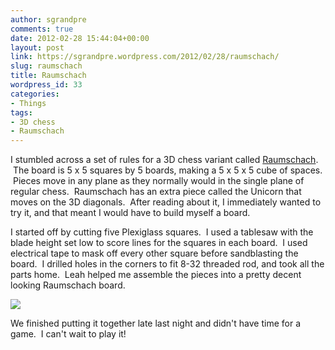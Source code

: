```yaml
---
author: sgrandpre
comments: true
date: 2012-02-28 15:44:04+00:00
layout: post
link: https://sgrandpre.wordpress.com/2012/02/28/raumschach/
slug: raumschach
title: Raumschach
wordpress_id: 33
categories:
- Things
tags:
- 3D chess
- Raumschach
---
```


I stumbled across a set of rules for a 3D chess variant called [Raumschach](http://www.chessvariants.com/3d.dir/3d5.html).  The board is 5 x 5 squares by 5 boards, making a 5 x 5 x 5 cube of spaces.  Pieces move in any plane as they normally would in the single plane of regular chess.  Raumschach has an extra piece called the Unicorn that moves on the 3D diagonals.  After reading about it, I immediately wanted to try it, and that meant I would have to build myself a board.

I started off by cutting five Plexiglass squares.  I used a tablesaw with the blade height set low to score lines for the squares in each board.  I used electrical tape to mask off every other square before sandblasting the board.  I drilled holes in the corners to fit 8-32 threaded rod, and took all the parts home.  Leah helped me assemble the pieces into a pretty decent looking Raumschach board.

![](https://mail-attachment.googleusercontent.com/attachment/u/0/?ui=2&ik=396a7224bb&view=att&th=135c48b1564fb73f&attid=0.1&disp=inline&realattid=1395069885902487552-1&safe=1&zw&saduie=AG9B_P-3bBZyLbNIw9L97I4c_3YH&sadet=1330443327874&sads=xOZYIlhF5A1Xwc1_wQreK66UgXc)

We finished putting it together late last night and didn't have time for a game.  I can't wait to play it!
